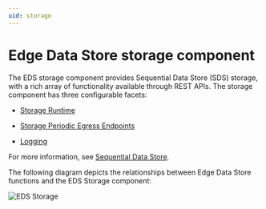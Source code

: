 ```yaml
---
uid: storage
---
```


# Edge Data Store storage component

The EDS storage component provides Sequential Data Store (SDS) storage, with a rich array of functionality available through REST APIs. The storage component has three configurable facets:

- [Storage Runtime](xref:storage_Runtime_schema)

- [Storage Periodic Egress Endpoints](xref:storage_PeriodicEgressEndpoints_schema)

- [Logging](xref:Storage_Logging_schema)

For more information, see [Sequential Data Store](xref:sdsOverview).

The following diagram depicts the relationships between Edge Data Store functions and the EDS Storage component:

![EDS Storage](https://osisoft.github.io/Edge-Data-Store-Docs/V1/images/EDSStorage.jpg "EDS Storage")

